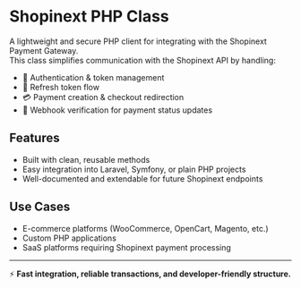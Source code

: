 # Shopinext PHP Class

A lightweight and secure PHP client for integrating with the Shopinext Payment Gateway.  
This class simplifies communication with the Shopinext API by handling:

- 🔐 Authentication & token management  
- 🔄 Refresh token flow  
- 💳 Payment creation & checkout redirection  
- 📡 Webhook verification for payment status updates  

## Features
- Built with clean, reusable methods
- Easy integration into Laravel, Symfony, or plain PHP projects
- Well-documented and extendable for future Shopinext endpoints

## Use Cases
- E-commerce platforms (WooCommerce, OpenCart, Magento, etc.)
- Custom PHP applications
- SaaS platforms requiring Shopinext payment processing

---

⚡ **Fast integration, reliable transactions, and developer-friendly structure.**
